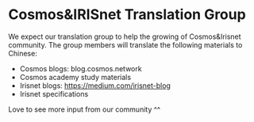 # Cosmos&IRISnet Translation Group 
We expect our translation group to help the growing of Cosmos&Irisnet community.  The group members will translate the following materials to Chinese:

- Cosmos blogs: blog.cosmos.network
- Cosmos academy study materials
- Irisnet blogs: https://medium.com/irisnet-blog 
- Irisnet specifications

Love to see more input from our community ^^